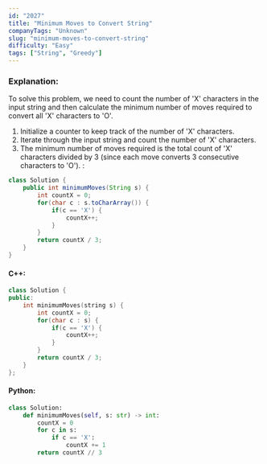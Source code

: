 ```yaml
---
id: "2027"
title: "Minimum Moves to Convert String"
companyTags: "Unknown"
slug: "minimum-moves-to-convert-string"
difficulty: "Easy"
tags: ["String", "Greedy"]
---
```


### Explanation:
To solve this problem, we need to count the number of 'X' characters in the input string and then calculate the minimum number of moves required to convert all 'X' characters to 'O'.

1. Initialize a counter to keep track of the number of 'X' characters.
2. Iterate through the input string and count the number of 'X' characters.
3. The minimum number of moves required is the total count of 'X' characters divided by 3 (since each move converts 3 consecutive characters to 'O').
:
```java
class Solution {
    public int minimumMoves(String s) {
        int countX = 0;
        for(char c : s.toCharArray()) {
            if(c == 'X') {
                countX++;
            }
        }
        return countX / 3;
    }
}
```

#### C++:
```cpp
class Solution {
public:
    int minimumMoves(string s) {
        int countX = 0;
        for(char c : s) {
            if(c == 'X') {
                countX++;
            }
        }
        return countX / 3;
    }
};
```

#### Python:
```python
class Solution:
    def minimumMoves(self, s: str) -> int:
        countX = 0
        for c in s:
            if c == 'X':
                countX += 1
        return countX // 3
```